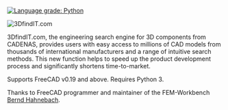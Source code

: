 [![Language grade: Python](https://img.shields.io/lgtm/grade/python/g/cadenasgmbh/3dfindit-freecad-integration.svg?logo=lgtm&logoWidth=18)](https://lgtm.com/projects/g/cadenasgmbh/3dfindit-freecad-integration/context:python)

![3DfindIT.com](https://github.com/cadenasgmbh/3dfindit-freecad-integration/blob/main/3DfindIT.png?raw=true)

3DfindIT.com, the engineering search engine for 3D components from CADENAS, provides users with easy access to millions of CAD models from thousands of international manufacturers and a range of intuitive search methods. This new function helps to speed up the product development process and significantly shortens time-to-market.

Supports FreeCAD v0.19 and above. Requires Python 3.

Thanks to FreeCAD programmer and maintainer of the FEM-Workbench [Bernd Hahnebach](bernd@bimstatik.org).
